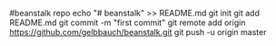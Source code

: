 #beanstalk repo
echo "# beanstalk" >> README.md
git init
git add README.md
git commit -m "first commit"
git remote add origin https://github.com/gelbbauch/beanstalk.git
git push -u origin master
